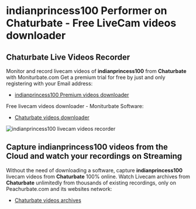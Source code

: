 # indianprincess100 Performer on Chaturbate - Free LiveCam videos downloader

## Chaturbate Live Videos Recorder

Monitor and record livecam videos of **indianprincess100** from **Chaturbate** with Moniturbate.com
Get a premium trial for free by just and only registering with your Email address:
* [indianprincess100 Premium videos downloader](https://moniturbate.com/request-demo-licence-key.html)

Free livecam videos downloader - Moniturbate Software:
* [Chaturbate videos downloader](https://moniturbate.com/moniturbate-download-software.html)

![indianprincess100 livecam videos recorder](https://peachurnet.com/templates/moniturbate-software.png)


## Capture indianprincess100 videos from the Cloud and watch your recordings on Streaming

Without the need of downloading a software, capture **indianprincess100** livecam videos from **Chaturbate** 100% online.
Watch Livecam archives from **Chaturbate** unlimitedly from thousands of existing recordings, only on Peachurbate.com and its websites network:
* [Chaturbate videos archives](https://peachurnet.com/)